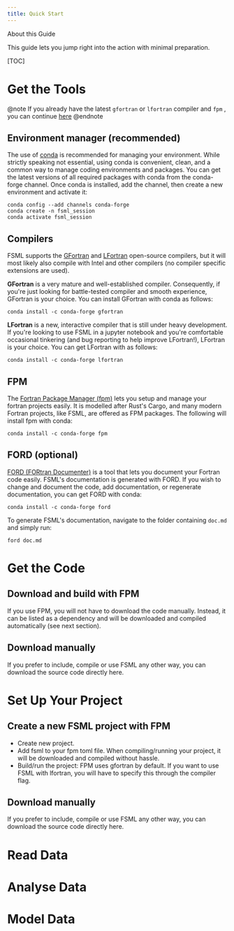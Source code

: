 ```yaml
---
title: Quick Start
---
```

About this Guide

This guide lets you jump right into the action with minimal preparation.

\[TOC]

# Get the Tools

@note If you already have the latest `gfortran` or `lfortran` compiler and `fpm`
, you can continue [here](./quickstart.html#get-the-code) @endnote

## Environment manager (recommended)

The use of [conda](https://docs.conda.io) is recommended for managing your
environment. While strictly speaking not essential, using conda is convenient,
clean, and a common way to manage coding environments and packages. You can get
the latest versions of all required packages with conda from the conda-forge
channel. Once conda is installed, add the channel, then create a new
environment and activate it:

```
conda config --add channels conda-forge
conda create -n fsml_session
conda activate fsml_session
```
## Compilers

FSML supports the [GFortran](https://gcc.gnu.org/fortran/) and 
[LFortran](https://lfortran.org/) open-source compilers, but it will most
likely also compile with Intel and other compilers (no compiler specific
extensions are used).

**GFortran** is a very mature and well-established compiler. Consequently, if
you're just looking for battle-tested compiler and smooth experience, GFortran
is your choice. You can install GFortran with conda as follows:

```
conda install -c conda-forge gfortran
```
**LFortran** is a new, interactive compiler that is still under heavy
development. If you're looking to use FSML in a jupyter notebook and you're
comfortable occasional tinkering (and bug reporting to help improve LFortran!),
LFortran is your choice. You can get LFortran with as follows:

```
conda install -c conda-forge lfortran
```
## FPM

The [Fortran Package Manager (fpm)](https://fpm.fortran-lang.org/) lets you
setup and manage your fortran projects easily. It is modelled after Rust's
Cargo, and many modern Fortran projects, like FSML, are offered as FPM
packages. The following will install fpm with conda:

```
conda install -c conda-forge fpm
```
## FORD (optional)

[FORD (FORtran Documenter)](https://forddocs.readthedocs.io/en/stable/) is a
tool that lets you document your Fortran code easily. FSML's documentation is
generated with FORD. If you wish to change and document the code, add
documentation, or regenerate documentation, you can get FORD with conda:

```
conda install -c conda-forge ford
```
To generate FSML's documentation, navigate to the folder containing `doc.md` and
simply run:

```
ford doc.md
```
# Get the Code

## Download and build with FPM

If you use FPM, you will not have to download the code manually. Instead, it
can be listed as a dependency and will be downloaded and compiled automatically
(see next section).

## Download manually

If you prefer to include, compile or use FSML any other way, you can download
the source code directly here.

# Set Up Your Project

## Create a new FSML project with FPM

- Create new project.
- Add fsml to your fpm toml file. When compiling/running your project, it will
  be downloaded and compiled without hassle.
- Build/run the project: FPM uses gfortran by default. If you want to use FSML
  with lfortran, you will have to specify this through the compiler flag.

## Download manually

If you prefer to include, compile or use FSML any other way, you can download
the source code directly here.

# Read Data

# Analyse Data

# Model Data

